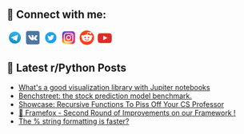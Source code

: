 ## 🔎 Connect with me:
[<img src="https://github.com/bullbesh/bullbesh/blob/main/images/Telegram.png" width="32" height="32" />](https://t.me/bullbesh)
[<img src="https://github.com/bullbesh/bullbesh/blob/main/images/VK.png" width="32" height="32" />](https://vk.com/bullbesh)
[<img src="https://github.com/bullbesh/bullbesh/blob/main/images/Twitter.png" width="32" height="32" />](https://twitter.com/bullbesh1)
[<img src="https://github.com/bullbesh/bullbesh/blob/main/images/Instagram.png" width="32" height="32" />](https://www.instagram.com/bullbesh)
[<img src="https://github.com/bullbesh/bullbesh/blob/main/images/Reddit.png" width="32" height="32" />](https://www.reddit.com/user/bullbesh)
[<img src="https://github.com/bullbesh/bullbesh/blob/main/images/YouTube.png" width="32" height="32" />](https://www.youtube.com/channel/UCtfjRs6uzgq5mfm8S06WTcg)

## 📕 Latest r/Python Posts
<!-- BLOG-POST-LIST:START -->
- [What&#39;s a good visualization library with Jupiter notebooks](https://www.reddit.com/r/Python/comments/1m3g2cp/whats_a_good_visualization_library_with_jupiter/)
- [Benchstreet: the stock prediction model benchmark.](https://www.reddit.com/r/Python/comments/1m3eylm/benchstreet_the_stock_prediction_model_benchmark/)
- [Showcase: Recursive Functions To Piss Off Your CS Professor](https://www.reddit.com/r/Python/comments/1m3bowq/showcase_recursive_functions_to_piss_off_your_cs/)
- [🦊 Framefox - Second Round of Improvements on our Framework !](https://www.reddit.com/r/Python/comments/1m376zc/framefox_second_round_of_improvements_on_our/)
- [The % string formatting is faster?](https://www.reddit.com/r/Python/comments/1m34s6e/the_string_formatting_is_faster/)
<!-- BLOG-POST-LIST:END -->
